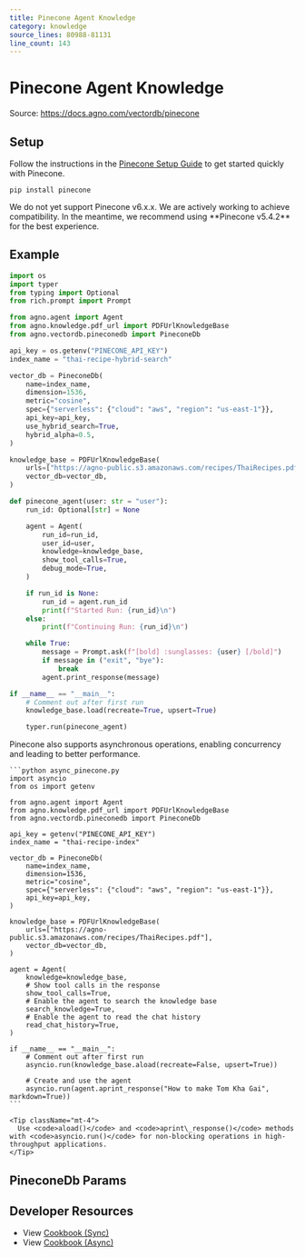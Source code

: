 ```yaml
---
title: Pinecone Agent Knowledge
category: knowledge
source_lines: 80988-81131
line_count: 143
---
```


# Pinecone Agent Knowledge
Source: https://docs.agno.com/vectordb/pinecone



## Setup

Follow the instructions in the [Pinecone Setup Guide](https://docs.pinecone.io/guides/get-started/quickstart) to get started quickly with Pinecone.

```shell
pip install pinecone
```

<Info>
  We do not yet support Pinecone v6.x.x. We are actively working to achieve
  compatibility. In the meantime, we recommend using **Pinecone v5.4.2** for the
  best experience.
</Info>

## Example

```python agent_with_knowledge.py
import os
import typer
from typing import Optional
from rich.prompt import Prompt

from agno.agent import Agent
from agno.knowledge.pdf_url import PDFUrlKnowledgeBase
from agno.vectordb.pineconedb import PineconeDb

api_key = os.getenv("PINECONE_API_KEY")
index_name = "thai-recipe-hybrid-search"

vector_db = PineconeDb(
    name=index_name,
    dimension=1536,
    metric="cosine",
    spec={"serverless": {"cloud": "aws", "region": "us-east-1"}},
    api_key=api_key,
    use_hybrid_search=True,
    hybrid_alpha=0.5,
)

knowledge_base = PDFUrlKnowledgeBase(
    urls=["https://agno-public.s3.amazonaws.com/recipes/ThaiRecipes.pdf"],
    vector_db=vector_db,
)

def pinecone_agent(user: str = "user"):
    run_id: Optional[str] = None

    agent = Agent(
        run_id=run_id,
        user_id=user,
        knowledge=knowledge_base,
        show_tool_calls=True,
        debug_mode=True,
    )

    if run_id is None:
        run_id = agent.run_id
        print(f"Started Run: {run_id}\n")
    else:
        print(f"Continuing Run: {run_id}\n")

    while True:
        message = Prompt.ask(f"[bold] :sunglasses: {user} [/bold]")
        if message in ("exit", "bye"):
            break
        agent.print_response(message)

if __name__ == "__main__":
    # Comment out after first run
    knowledge_base.load(recreate=True, upsert=True)

    typer.run(pinecone_agent)
```

<Card title="Async Support ⚡">
  <div className="mt-2">
    <p>
      Pinecone also supports asynchronous operations, enabling concurrency and leading to better performance.
    </p>

    ```python async_pinecone.py
    import asyncio
    from os import getenv

    from agno.agent import Agent
    from agno.knowledge.pdf_url import PDFUrlKnowledgeBase
    from agno.vectordb.pineconedb import PineconeDb

    api_key = getenv("PINECONE_API_KEY")
    index_name = "thai-recipe-index"

    vector_db = PineconeDb(
        name=index_name,
        dimension=1536,
        metric="cosine",
        spec={"serverless": {"cloud": "aws", "region": "us-east-1"}},
        api_key=api_key,
    )

    knowledge_base = PDFUrlKnowledgeBase(
        urls=["https://agno-public.s3.amazonaws.com/recipes/ThaiRecipes.pdf"],
        vector_db=vector_db,
    )

    agent = Agent(
        knowledge=knowledge_base,
        # Show tool calls in the response
        show_tool_calls=True,
        # Enable the agent to search the knowledge base
        search_knowledge=True,
        # Enable the agent to read the chat history
        read_chat_history=True,
    )

    if __name__ == "__main__":
        # Comment out after first run
        asyncio.run(knowledge_base.aload(recreate=False, upsert=True))

        # Create and use the agent
        asyncio.run(agent.aprint_response("How to make Tom Kha Gai", markdown=True))
    ```

    <Tip className="mt-4">
      Use <code>aload()</code> and <code>aprint\_response()</code> methods with <code>asyncio.run()</code> for non-blocking operations in high-throughput applications.
    </Tip>
  </div>
</Card>

## PineconeDb Params

<Snippet file="vectordb_pineconedb_params.mdx" />

## Developer Resources

* View [Cookbook (Sync)](https://github.com/agno-agi/agno/blob/main/cookbook/agent_concepts/knowledge/vector_dbs/pinecone_db/pinecone_db.py)
* View [Cookbook (Async)](https://github.com/agno-agi/agno/blob/main/cookbook/agent_concepts/knowledge/vector_dbs/pinecone_db/async_pinecone_db.py)


